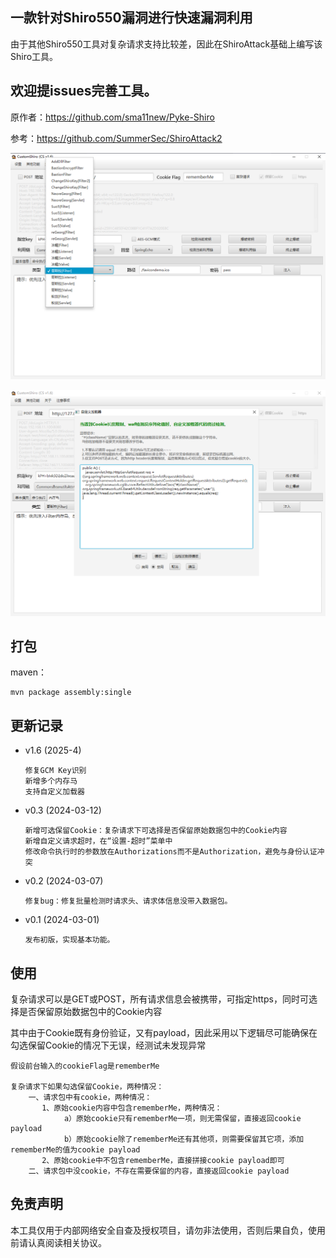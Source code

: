 ## 一款针对Shiro550漏洞进行快速漏洞利用

由于其他Shiro550工具对复杂请求支持比较差，因此在ShiroAttack基础上编写该Shiro工具。

## 欢迎提issues完善工具。

原作者：https://github.com/sma11new/Pyke-Shiro

参考：https://github.com/SummerSec/ShiroAttack2

![](images/1.png)

![](images/2.png)

## 打包

maven：

```
mvn package assembly:single
```

## 更新记录
- v1.6 (2025-4)
  
      修复GCM Key识别
      新增多个内存马
      支持自定义加载器

- v0.3 (2024-03-12)

      新增可选保留Cookie：复杂请求下可选择是否保留原始数据包中的Cookie内容
      新增自定义请求超时，在“设置-超时”菜单中
      修改命令执行时的参数放在Authorizations而不是Authorization，避免与身份认证冲突

- v0.2 (2024-03-07)

      修复bug：修复批量检测时请求头、请求体信息没带入数据包。

- v0.1 (2024-03-01)

      发布初版，实现基本功能。

## 使用
复杂请求可以是GET或POST，所有请求信息会被携带，可指定https，同时可选择是否保留原始数据包中的Cookie内容




其中由于Cookie既有身份验证，又有payload，因此采用以下逻辑尽可能确保在勾选保留Cookie的情况下无误，经测试未发现异常

```
假设前台输入的cookieFlag是rememberMe

复杂请求下如果勾选保留Cookie，两种情况：
	一、请求包中有cookie，两种情况：
	   1、原始cookie内容中包含rememberMe，两种情况：
			a）原始cookie只有rememberMe一项，则无需保留，直接返回cookie payload
			b）原始cookie除了rememberMe还有其他项，则需要保留其它项，添加rememberMe的值为cookie payload
	   2、原始cookie中不包含rememberMe，直接拼接cookie payload即可
	二、请求包中没cookie，不存在需要保留的内容，直接返回cookie payload
```

## 免责声明

本工具仅用于内部网络安全自查及授权项目，请勿非法使用，否则后果自负，使用前请认真阅读相关协议。
